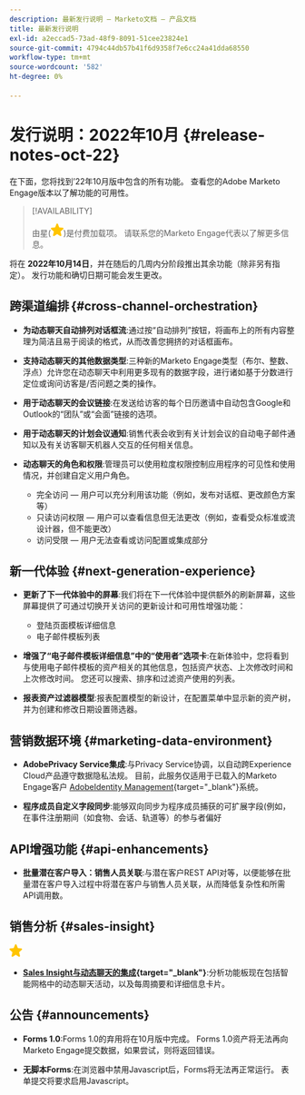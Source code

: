 ```yaml
---
description: 最新发行说明 — Marketo文档 — 产品文档
title: 最新发行说明
exl-id: a2eccad5-73ad-48f9-8091-51cee23824e1
source-git-commit: 4794c44db57b41f6d9358f7e6cc24a41dda68550
workflow-type: tm+mt
source-wordcount: '582'
ht-degree: 0%

---
```


# 发行说明：2022年10月 {#release-notes-oct-22}

在下面，您将找到’22年10月版中包含的所有功能。 查看您的Adobe Marketo Engage版本以了解功能的可用性。

>[!AVAILABILITY]
>
>由星(![星星](assets/yellow-star.png))是付费加载项。 请联系您的Marketo Engage代表以了解更多信息。

将在 **2022年10月14日**，并在随后的几周内分阶段推出其余功能（除非另有指定）。 发行功能和确切日期可能会发生更改。

## 跨渠道编排 {#cross-channel-orchestration}

* **为动态聊天自动排列对话框流**:通过按“自动排列”按钮，将画布上的所有内容整理为简洁且易于阅读的格式，从而改善您拥挤的对话框画布。

* **支持动态聊天的其他数据类型**:三种新的Marketo Engage类型（布尔、整数、浮点）允许您在动态聊天中利用更多现有的数据字段，进行诸如基于分数进行定位或询问访客是/否问题之类的操作。

* **用于动态聊天的会议链接**:在发送给访客的每个日历邀请中自动包含Google和Outlook的“团队”或“会面”链接的选项。

* **用于动态聊天的计划会议通知**:销售代表会收到有关计划会议的自动电子邮件通知以及有关访客聊天机器人交互的任何相关信息。

* **动态聊天的角色和权限**:管理员可以使用粒度权限控制应用程序的可见性和使用情况，并创建自定义用户角色。

   * 完全访问 — 用户可以充分利用该功能（例如，发布对话框、更改颜色方案等）
   * 只读访问权限 — 用户可以查看信息但无法更改（例如，查看受众标准或流设计器，但不能更改）
   * 访问受限 — 用户无法查看或访问配置或集成部分

## 新一代体验 {#next-generation-experience}

* **更新了下一代体验中的屏幕**:我们将在下一代体验中提供额外的刷新屏幕，这些屏幕提供了可通过切换开关访问的更新设计和可用性增强功能：

   * 登陆页面模板详细信息
   * 电子邮件模板列表

* **增强了“电子邮件模板详细信息”中的“使用者”选项卡**:在新体验中，您将看到与使用电子邮件模板的资产相关的其他信息，包括资产状态、上次修改时间和上次修改时间。 您还可以搜索、排序和过滤资产使用的列表。

* **报表资产过滤器模型**:报表配置模型的新设计，在配置菜单中显示新的资产树，并为创建和修改日期设置筛选器。

## 营销数据环境 {#marketing-data-environment}

* **AdobePrivacy Service集成**:与Privacy Service协调，以自动跨Experience Cloud产品遵守数据隐私法规。 目前，此服务仅适用于已载入的Marketo Engage客户 [AdobeIdentity Management](/help/marketo/product-docs/administration/marketo-with-adobe-identity/adobe-identity-management-overview.md){target=&quot;_blank&quot;}系统。

* **程序成员自定义字段同步**:能够双向同步为程序成员捕获的可扩展字段(例如，在事件注册期间（如食物、会话、轨道等）的参与者偏好

## API增强功能 {#api-enhancements}

* **批量潜在客户导入：销售人员关联**:与潜在客户REST API对等，以便能够在批量潜在客户导入过程中将潜在客户与销售人员关联，从而降低复杂性和所需API调用数。

## 销售分析 {#sales-insight}

![（星号）](assets/yellow-star.png)

* **[Sales Insight与动态聊天的集成](/help/marketo/product-docs/marketo-sales-insight/msi-for-salesforce/features/dynamic-chat-integration.md){target=&quot;_blank&quot;}**:分析功能板现在包括智能网格中的动态聊天活动，以及每周摘要和详细信息卡片。

## 公告 {#announcements}

* **Forms 1.0**:Forms 1.0的弃用将在10月版中完成。 Forms 1.0资产将无法再向Marketo Engage提交数据，如果尝试，则将返回错误。

* **无脚本Forms**:在浏览器中禁用Javascript后，Forms将无法再正常运行。 表单提交将要求启用Javascript。
